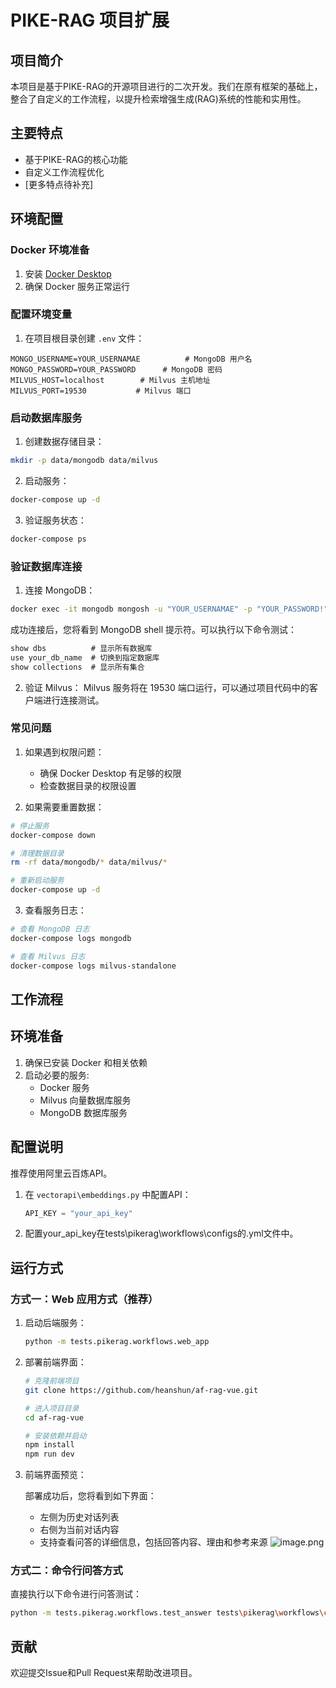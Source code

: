 # PIKE-RAG 项目扩展

## 项目简介

本项目是基于PIKE-RAG的开源项目进行的二次开发。我们在原有框架的基础上，整合了自定义的工作流程，以提升检索增强生成(RAG)系统的性能和实用性。

## 主要特点

- 基于PIKE-RAG的核心功能
- 自定义工作流程优化
- [更多特点待补充]

## 环境配置

### Docker 环境准备

1. 安装 [Docker Desktop](https://www.docker.com/products/docker-desktop/)
2. 确保 Docker 服务正常运行

### 配置环境变量

1. 在项目根目录创建 `.env` 文件：
```env
MONGO_USERNAME=YOUR_USERNAMAE          # MongoDB 用户名
MONGO_PASSWORD=YOUR_PASSWORD      # MongoDB 密码
MILVUS_HOST=localhost        # Milvus 主机地址
MILVUS_PORT=19530           # Milvus 端口
```

### 启动数据库服务

1. 创建数据存储目录：
```bash
mkdir -p data/mongodb data/milvus
```

2. 启动服务：
```bash
docker-compose up -d
```

3. 验证服务状态：
```bash
docker-compose ps
```

### 验证数据库连接

1. 连接 MongoDB：
```bash
docker exec -it mongodb mongosh -u "YOUR_USERNAMAE" -p "YOUR_PASSWORD!"
```
成功连接后，您将看到 MongoDB shell 提示符。可以执行以下命令测试：
```javascript
show dbs          # 显示所有数据库
use your_db_name  # 切换到指定数据库
show collections  # 显示所有集合
```

2. 验证 Milvus：
Milvus 服务将在 19530 端口运行，可以通过项目代码中的客户端进行连接测试。

### 常见问题

1. 如果遇到权限问题：
   - 确保 Docker Desktop 有足够的权限
   - 检查数据目录的权限设置

2. 如果需要重置数据：
```bash
# 停止服务
docker-compose down

# 清理数据目录
rm -rf data/mongodb/* data/milvus/*

# 重新启动服务
docker-compose up -d
```

3. 查看服务日志：
```bash
# 查看 MongoDB 日志
docker-compose logs mongodb

# 查看 Milvus 日志
docker-compose logs milvus-standalone
```

## 工作流程

## 环境准备
1. 确保已安装 Docker 和相关依赖
2. 启动必要的服务:
   - Docker 服务
   - Milvus 向量数据库服务
   - MongoDB 数据库服务

## 配置说明
推荐使用阿里云百炼API。
1. 在 `vectorapi\embeddings.py` 中配置API：
   ```python
   API_KEY = "your_api_key"
   ```

2. 配置your_api_key在tests\pikerag\workflows\configs的.yml文件中。

## 运行方式
### 方式一：Web 应用方式（推荐）
1. 启动后端服务：
   ```bash
   python -m tests.pikerag.workflows.web_app
   ```

2. 部署前端界面：
   ```bash
   # 克隆前端项目
   git clone https://github.com/heanshun/af-rag-vue.git
   
   # 进入项目目录
   cd af-rag-vue
   
   # 安装依赖并启动
   npm install
   npm run dev
   ```

3. 前端界面预览：
   
   部署成功后，您将看到如下界面：
   - 左侧为历史对话列表
   - 右侧为当前对话内容
   - 支持查看问答的详细信息，包括回答内容、理由和参考来源
   ![image.png](image.png)

### 方式二：命令行问答方式
直接执行以下命令进行问答测试：

```bash
python -m tests.pikerag.workflows.test_answer tests\pikerag\workflows\configs\mongodb_qa_retriever.yml 0
```

## 贡献

欢迎提交Issue和Pull Request来帮助改进项目。

